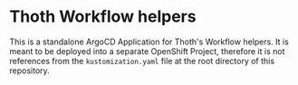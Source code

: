 # Thoth Workflow helpers

This is a standalone ArgoCD Application for Thoth's Workflow helpers. It is meant to be deployed into a separate OpenShift Project, therefore it is not references from the `kustomization.yaml` file at the root directory of this repository.
